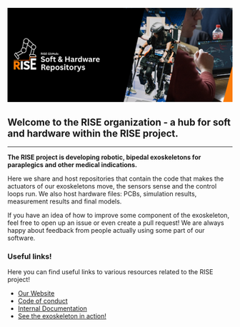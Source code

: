 ![Header](../assets/rise_github_header.png)


## Welcome to the RISE organization - a hub for soft and hardware within the RISE project. 
----
**The RISE project is developing robotic, bipedal exoskeletons for paraplegics and other medical indications.** 

Here we share and host repositories that contain the code that makes the actuators of our exoskeletons move, the sensors sense and the control loops run. We also host hardware files: PCBs, simulation results, measurement results and final models. 

If you have an idea of how to improve some component of the exoskeleton, feel free to open up an issue or even create a pull request! We are always happy about feedback from people actually using some part of our software.

### Useful links!
Here you can find useful links to various resources related to the RISE project!

- [Our Website](https://blogs.tu-berlin.de/mt_rise/en/home/)
- [Code of conduct](https://github.com/riserobotics/rise-os-core/blob/main/CONTRIBUTING.md)
- [Internal Documentation](https://riseos-docs-e1325d.gitlab-pages.tu-berlin.de/)
- [See the exoskeleton in action!](https://cybathlon.com/de/events/video-center)
